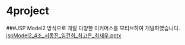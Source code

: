 # 4project

###JSP Model2 방식으로 개발
다양한 이커머스를 모티브하여 개발하였습니다.
[jspModel2_4조_서동진_임건희_최고은_최재우.pptx](https://github.com/rg5668/4project/files/8199070/jspModel2_4._._._._.pptx)
